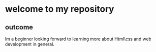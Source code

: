 # welcome to my repository 
## outcome
Im a beginner looking forward to learning more about Html\css and web development in general. 

